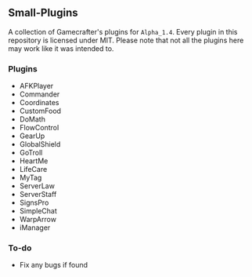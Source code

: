 ## Small-Plugins
A collection of Gamecrafter's plugins for `Alpha_1.4`. Every plugin in this repository is licensed under MIT. Please note that
not all the plugins here may work like it was intended to.

### Plugins
* AFKPlayer
* Commander
* Coordinates
* CustomFood
* DoMath
* FlowControl
* GearUp
* GlobalShield
* GoTroll
* HeartMe
* LifeCare
* MyTag
* ServerLaw
* ServerStaff
* SignsPro
* SimpleChat
* WarpArrow
* iManager

### To-do
* Fix any bugs if found
